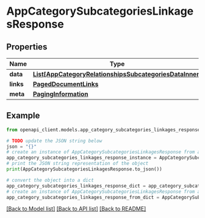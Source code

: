 # AppCategorySubcategoriesLinkagesResponse


## Properties

Name | Type | Description | Notes
------------ | ------------- | ------------- | -------------
**data** | [**List[AppCategoryRelationshipsSubcategoriesDataInner]**](AppCategoryRelationshipsSubcategoriesDataInner.md) |  | 
**links** | [**PagedDocumentLinks**](PagedDocumentLinks.md) |  | 
**meta** | [**PagingInformation**](PagingInformation.md) |  | [optional] 

## Example

```python
from openapi_client.models.app_category_subcategories_linkages_response import AppCategorySubcategoriesLinkagesResponse

# TODO update the JSON string below
json = "{}"
# create an instance of AppCategorySubcategoriesLinkagesResponse from a JSON string
app_category_subcategories_linkages_response_instance = AppCategorySubcategoriesLinkagesResponse.from_json(json)
# print the JSON string representation of the object
print(AppCategorySubcategoriesLinkagesResponse.to_json())

# convert the object into a dict
app_category_subcategories_linkages_response_dict = app_category_subcategories_linkages_response_instance.to_dict()
# create an instance of AppCategorySubcategoriesLinkagesResponse from a dict
app_category_subcategories_linkages_response_from_dict = AppCategorySubcategoriesLinkagesResponse.from_dict(app_category_subcategories_linkages_response_dict)
```
[[Back to Model list]](../README.md#documentation-for-models) [[Back to API list]](../README.md#documentation-for-api-endpoints) [[Back to README]](../README.md)


